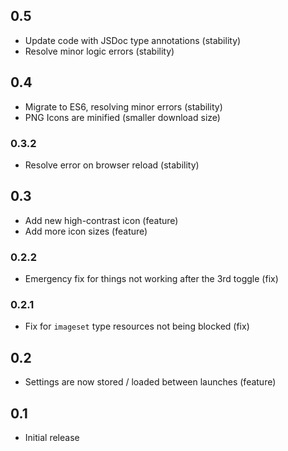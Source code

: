 ## 0.5
- Update code with JSDoc type annotations (stability)
- Resolve minor logic errors (stability)

## 0.4
- Migrate to ES6, resolving minor errors (stability)
- PNG Icons are minified (smaller download size)

### 0.3.2
- Resolve error on browser reload (stability)

## 0.3
- Add new high-contrast icon (feature)
- Add more icon sizes (feature)

### 0.2.2
- Emergency fix for things not working after the 3rd toggle (fix)

### 0.2.1
- Fix for `imageset` type resources not being blocked (fix)

## 0.2
- Settings are now stored / loaded between launches (feature)

## 0.1
- Initial release
